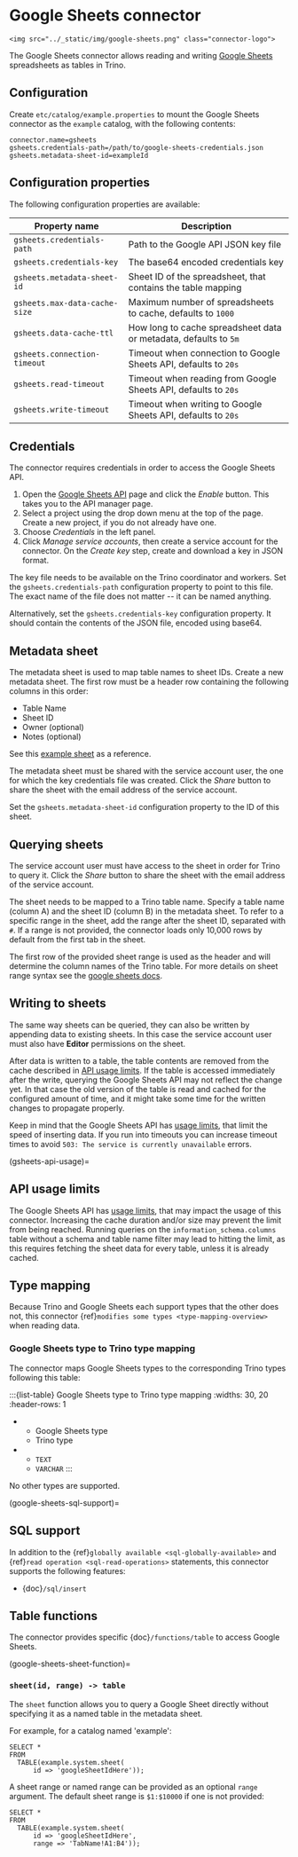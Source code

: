 # Google Sheets connector

```{raw} html
<img src="../_static/img/google-sheets.png" class="connector-logo">
```

The Google Sheets connector allows reading and writing [Google Sheets](https://www.google.com/sheets/about/) spreadsheets as tables in Trino.

## Configuration

Create `etc/catalog/example.properties` to mount the Google Sheets connector
as the `example` catalog, with the following contents:

```text
connector.name=gsheets
gsheets.credentials-path=/path/to/google-sheets-credentials.json
gsheets.metadata-sheet-id=exampleId
```

## Configuration properties

The following configuration properties are available:

| Property name                 | Description                                                      |
| ----------------------------- | ---------------------------------------------------------------- |
| `gsheets.credentials-path`    | Path to the Google API JSON key file                             |
| `gsheets.credentials-key`     | The base64 encoded credentials key                               |
| `gsheets.metadata-sheet-id`   | Sheet ID of the spreadsheet, that contains the table mapping     |
| `gsheets.max-data-cache-size` | Maximum number of spreadsheets to cache, defaults to `1000`      |
| `gsheets.data-cache-ttl`      | How long to cache spreadsheet data or metadata, defaults to `5m` |
| `gsheets.connection-timeout`  | Timeout when connection to Google Sheets API, defaults to `20s`  |
| `gsheets.read-timeout`        | Timeout when reading from Google Sheets API, defaults to `20s`   |
| `gsheets.write-timeout`       | Timeout when writing to Google Sheets API, defaults to `20s`     |

## Credentials

The connector requires credentials in order to access the Google Sheets API.

1. Open the [Google Sheets API](https://console.developers.google.com/apis/library/sheets.googleapis.com)
   page and click the *Enable* button. This takes you to the API manager page.
2. Select a project using the drop down menu at the top of the page.
   Create a new project, if you do not already have one.
3. Choose *Credentials* in the left panel.
4. Click *Manage service accounts*, then create a service account for the connector.
   On the *Create key* step, create and download a key in JSON format.

The key file needs to be available on the Trino coordinator and workers.
Set the `gsheets.credentials-path` configuration property to point to this file.
The exact name of the file does not matter -- it can be named anything.

Alternatively, set the `gsheets.credentials-key` configuration property.
It should contain the contents of the JSON file, encoded using base64.

## Metadata sheet

The metadata sheet is used to map table names to sheet IDs.
Create a new metadata sheet. The first row must be a header row
containing the following columns in this order:

- Table Name
- Sheet ID
- Owner (optional)
- Notes (optional)

See this [example sheet](https://docs.google.com/spreadsheets/d/1Es4HhWALUQjoa-bQh4a8B5HROz7dpGMfq_HbfoaW5LM)
as a reference.

The metadata sheet must be shared with the service account user,
the one for which the key credentials file was created. Click the *Share*
button to share the sheet with the email address of the service account.

Set the `gsheets.metadata-sheet-id` configuration property to the ID of this sheet.

## Querying sheets

The service account user must have access to the sheet in order for Trino
to query it. Click the *Share* button to share the sheet with the email
address of the service account.

The sheet needs to be mapped to a Trino table name. Specify a table name
(column A) and the sheet ID (column B) in the metadata sheet. To refer
to a specific range in the sheet, add the range after the sheet ID, separated
with `#`. If a range is not provided, the connector loads only 10,000 rows by default from
the first tab in the sheet.

The first row of the provided sheet range is used as the header and will determine the column
names of the Trino table.
For more details on sheet range syntax see the [google sheets docs](https://developers.google.com/sheets/api/guides/concepts).

## Writing to sheets

The same way sheets can be queried, they can also be written by appending data to existing sheets.
In this case the service account user must also have **Editor** permissions on the sheet.

After data is written to a table, the table contents are removed from the cache
described in [API usage limits](gsheets-api-usage). If the table is accessed
immediately after the write, querying the Google Sheets API may not reflect the
change yet. In that case the old version of the table is read and cached for the
configured amount of time, and it might take some time for the written changes
to propagate properly.

Keep in mind that the Google Sheets API has [usage limits](https://developers.google.com/sheets/api/limits), that limit the speed of inserting data.
If you run into timeouts you can increase timeout times to avoid `503: The service is currently unavailable` errors.

(gsheets-api-usage)=
## API usage limits

The Google Sheets API has [usage limits](https://developers.google.com/sheets/api/limits),
that may impact the usage of this connector. Increasing the cache duration and/or size
may prevent the limit from being reached. Running queries on the `information_schema.columns`
table without a schema and table name filter may lead to hitting the limit, as this requires
fetching the sheet data for every table, unless it is already cached.

## Type mapping

Because Trino and Google Sheets each support types that the other does not, this
connector {ref}`modifies some types <type-mapping-overview>` when reading data.

### Google Sheets type to Trino type mapping

The connector maps Google Sheets types to the corresponding Trino types
following this table:

:::{list-table} Google Sheets type to Trino type mapping
:widths: 30, 20
:header-rows: 1

* - Google Sheets type
  - Trino type
* - `TEXT`
  - `VARCHAR`
:::

No other types are supported.

(google-sheets-sql-support)=

## SQL support

In addition to the {ref}`globally available <sql-globally-available>` and {ref}`read operation <sql-read-operations>` statements,
this connector supports the following features:

- {doc}`/sql/insert`

## Table functions

The connector provides specific {doc}`/functions/table` to access Google Sheets.

(google-sheets-sheet-function)=

### `sheet(id, range) -> table`

The `sheet` function allows you to query a Google Sheet directly without
specifying it as a named table in the metadata sheet.

For example, for a catalog named 'example':

```
SELECT *
FROM
  TABLE(example.system.sheet(
      id => 'googleSheetIdHere'));
```

A sheet range or named range can be provided as an optional `range` argument.
The default sheet range is `$1:$10000` if one is not provided:

```
SELECT *
FROM
  TABLE(example.system.sheet(
      id => 'googleSheetIdHere',
      range => 'TabName!A1:B4'));
```
